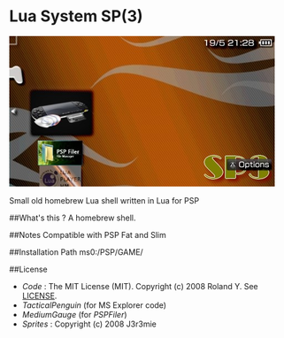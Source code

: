 Lua System SP(3)
================

![Screenshot](screenshot.jpg)

Small old homebrew Lua shell written in Lua for PSP

##What's this ?
A homebrew shell.

##Notes
Compatible with PSP Fat and Slim

##Installation Path
ms0:/PSP/GAME/

##License
* *Code* : The MIT License (MIT). Copyright (c) 2008 Roland Y. See [LICENSE](license).
* *TacticalPenguin* (for MS Explorer code)
* *MediumGauge* (for *PSPFiler*)
* *Sprites* : Copyright (c) 2008 J3r3mie
